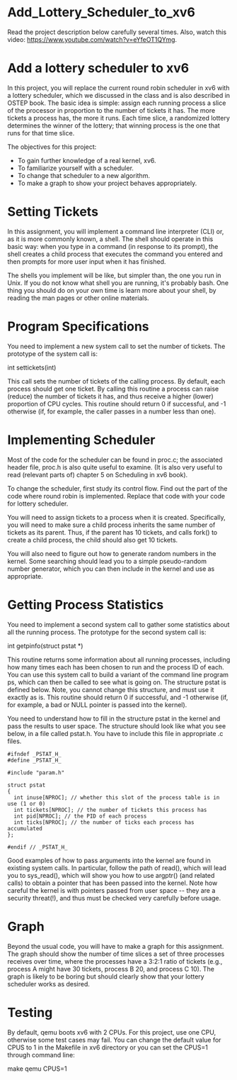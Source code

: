 # Add_Lottery_Scheduler_to_xv6

Read the project description below carefully several times. Also, watch this video: https://www.youtube.com/watch?v=eYfeOT1QYmg.

# Add a lottery scheduler to xv6
In this project, you will replace the current round robin scheduler in xv6 with a lottery scheduler, which we discussed in the class and is also described in OSTEP book. The basic idea is simple: assign each running process a slice of the processor in proportion to the number of tickets it has. The more tickets a process has, the more it runs. Each time slice, a randomized lottery determines the winner of the lottery; that winning process is the one that runs for that time slice.

The objectives for this project:

* To gain further knowledge of a real kernel, xv6.
* To familiarize yourself with a scheduler.
* To change that scheduler to a new algorithm.
* To make a graph to show your project behaves appropriately.


# Setting Tickets
In this assignment, you will implement a command line interpreter (CLI) or, as it is more commonly known, a shell. The shell should operate in this basic way: when you type in a command (in response to its prompt), the shell creates a child process that executes the command you entered and then prompts for more user input when it has finished.

The shells you implement will be like, but simpler than, the one you run in Unix. If you do not know what shell you are running, it's probably bash. One thing you should do on your own time is learn more about your shell, by reading the man pages or other online materials.


# Program Specifications
You need to implement a new system call to set the number of tickets. The prototype of the system call is:

int settickets(int)

This call sets the number of tickets of the calling process. By default, each process should get one ticket. By calling this routine a process can raise (reduce) the number of tickets it has, and thus receive a higher (lower) proportion of CPU cycles. This routine should return 0 if successful, and -1 otherwise (if, for example, the caller passes in a number less than one).

# Implementing Scheduler
Most of the code for the scheduler can be found in proc.c; the associated header file, proc.h is also quite useful to examine. (It is also very useful to read (relevant parts of) chapter 5 on Scheduling in xv6 book).

To change the scheduler, first study its control flow. Find out the part of the code where round robin is implemented. Replace that code with your code for lottery scheduler.

You will need to assign tickets to a process when it is created. Specifically, you will need to make sure a child process inherits the same number of tickets as its parent. Thus, if the parent has 10 tickets, and calls fork() to create a child process, the child should also get 10 tickets.

You will also need to figure out how to generate random numbers in the kernel. Some searching should lead you to a simple pseudo-random number generator, which you can then include in the kernel and use as appropriate.


# Getting Process Statistics
You need to implement a second system call to gather some statistics about all the running process. The prototype for the second system call is:

int getpinfo(struct pstat *)

This routine returns some information about all running processes, including how many times each has been chosen to run and the process ID of each. You can use this system call to build a variant of the command line program ps, which can then be called to see what is going on. The structure pstat is defined below. Note, you cannot change this structure, and must use it exactly as is. This routine should return 0 if successful, and -1 otherwise (if, for example, a bad or NULL pointer is passed into the kernel).

You need to understand how to fill in the structure pstat in the kernel and pass the results to user space. The structure should look like what you see below, in a file called pstat.h. You have to include this file in appropriate .c files.

    #ifndef _PSTAT_H_
    #define _PSTAT_H_

    #include "param.h"

    struct pstat
    { 
      int inuse[NPROC]; // whether this slot of the process table is in use (1 or 0)
      int tickets[NPROC]; // the number of tickets this process has
      int pid[NPROC]; // the PID of each process
      int ticks[NPROC]; // the number of ticks each process has accumulated 
    };

    #endif // _PSTAT_H_

Good examples of how to pass arguments into the kernel are found in existing system calls. In particular, follow the path of read(), which will lead you to sys_read(), which will show you how to use argptr() (and related calls) to obtain a pointer that has been passed into the kernel. Note how careful the kernel is with pointers passed from user space -- they are a security threat(!), and thus must be checked very carefully before usage.


# Graph
Beyond the usual code, you will have to make a graph for this assignment. The graph should show the number of time slices a set of three processes receives over time, where the processes have a 3:2:1 ratio of tickets (e.g., process A might have 30 tickets, process B 20, and process C 10). The graph is likely to be boring but should clearly show that your lottery scheduler works as desired.

# Testing
By default, qemu boots xv6 with 2 CPUs. For this project, use one CPU, otherwise some test cases may fail. You can change the default value for CPUS to 1 in the Makefile in xv6 directory or you can set the CPUS=1 through command line:

make qemu CPUS=1
